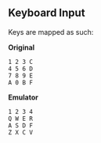 ## Keyboard Input

Keys are mapped as such:

**Original**

```
1 2 3 C
4 5 6 D
7 8 9 E
A 0 B F
```

**Emulator**

```
1 2 3 4
Q W E R
A S D F
Z X C V
```